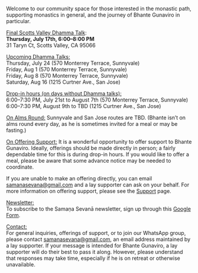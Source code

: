 Welcome to our community space for those interested in the monastic path, supporting monastics in general, and the journey of Bhante Gunaviro in particular.

<u>Final Scotts Valley Dhamma Talk</u>:  
**Thursday, July 17th, 6:00–8:00 PM**  
31 Taryn Ct, Scotts Valley, CA 95066

<u>Upcoming Dhamma Talks:</u>  
Thursday, July 24 (570 Monterrey Terrace, Sunnyvale)  
Friday, Aug 1 (570 Monterrey Terrace, Sunnyvale)  
Friday, Aug 8 (570 Monterrey Terrace, Sunnyvale)  
Saturday, Aug 16 (1215 Curtner Ave., San Jose)

<u>Drop-in hours (on days without Dhamma talks):</u>  
6:00–7:30 PM, July 21st to August 7th (570 Monterrey Terrace, Sunnyvale)
6:00–7:30 PM, August 9th to TBD (1215 Curtner Ave., San Jose)

<u>On Alms Round:</u>
Sunnyvale and San Jose routes are TBD.
(Bhante isn’t on alms round every day, as he is sometimes invited for a meal or may be fasting.)

<u>On Offering Support:</u>
It is a wonderful opportunity to offer support to Bhante Gunaviro. Ideally, offerings should be made directly in person; a fairly dependable time for this is during drop-in hours. If you would like to offer a meal, please be aware that some advance notice may be needed to coordinate.

If you are unable to make an offering directly, you can email samanasevana@gmail.com and a lay supporter can ask on your behalf. For more information on offering support, please see the [Support](/support) page.

<u>Newsletter:</u>  
To subscribe to the Samaṇa Sevanā newsletter, sign up through this [Google Form](https://forms.gle/NkBQv5JfWmNcXNnZA).

<u>Contact:</u>  
For general inquiries, offerings of support, or to join our WhatsApp group, please contact [samanasevana@gmail.com](mailto:samanasevana@gmail.com), an email address maintained by a lay supporter. If your message is intended for Bhante Gunaviro, a lay supporter will do their best to pass it along. However, please understand that responses may take time, especially if he is on retreat or otherwise unavailable.

